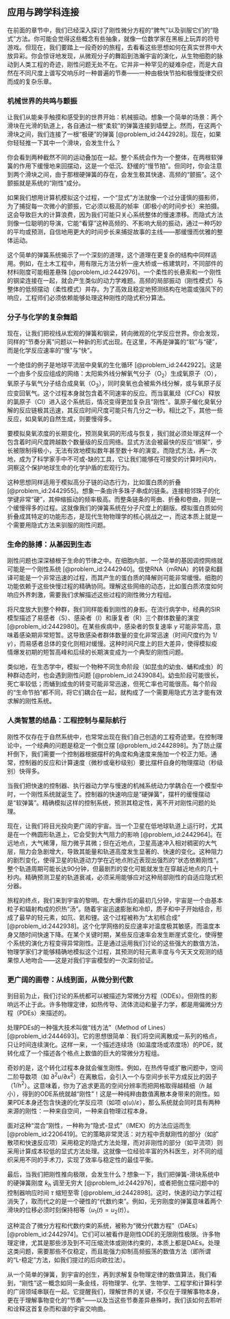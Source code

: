 ## 应用与跨学科连接

在前面的章节中，我们已经深入探讨了刚性微分方程的“脾气”以及驯服它们的“隐式”方法。你可能会觉得这些概念有些抽象，就像一位数学家在黑板上玩弄的符号游戏。但现在，我们要踏上一段奇妙的旅程，去看看这些思想如何在真实世界中大放异彩。你会惊讶地发现，从微观分子的舞蹈到浩瀚宇宙的演化，从生物细胞的脉动到人类工程的奇迹，刚性问题无处不在。它并非一种罕见的疑难杂症，而是大自然在不同尺度上谱写交响乐时一种普遍的节奏——一种由极快节拍和极慢旋律交织而成的复杂乐章。

### 机械世界的共鸣与颤振

让我们从能亲手触摸和感受到的世界开始：机械振动。想象一个简单的场景：两个滑块在光滑的轨道上，各自通过一根“柔软”的弹簧连接到墙壁上。然而，在这两个滑块之间，我们连接了一根“极硬”的弹簧 [@problem_id:2442928]。现在，如果你轻轻推一下其中一个滑块，会发生什么？

你会看到两种截然不同的运动叠加在一起。整个系统会作为一个整体，在两根软弹簧的作用下缓慢地来回摆动，这是一个低沉、舒缓的“慢节拍”。但同时，你会注意到两个滑块之间，由于那根硬弹簧的存在，会发生极其快速、高频的“颤振”。这个颤振就是系统的“刚性”成分。

如果我们想用计算机模拟这个过程，一个“显式”方法就像一个过分谨慎的摄影师，为了捕捉每一次微小的颤振，它必须以极高的帧率（即极小的时间步长）来拍摄。这会导致巨大的计算浪费，因为我们可能只关心系统整体的慢速漂移。而隐式方法则像一位聪明的导演，它能“看穿”这种高频的、不影响大局的振动，通过一种巧妙的平均或预测，自信地用更大的时间步长来捕捉故事的主线——那缓慢而优雅的整体运动。

这个简单的弹簧系统揭示了一个深刻的道理，这个道理在更复杂的结构中同样适用。例如，在土木工程中，用有限元方法分析一座大桥或一栋建筑时，不同部件的材料刚度可能相差悬殊 [@problem_id:2442976]。一个柔性的长悬索和一个刚性的钢梁连接在一起，就会产生类似的动力学难题。高频的局部振动（刚性模式）与整体的低频摆动（柔性模式）并存。为了高效且稳定地预测结构在地震或强风下的响应，工程师们必须依赖能够处理这种刚性的隐式积分算法。

### 分子与化学的复杂舞蹈

现在，让我们把视线从宏观的弹簧和钢梁，转向微观的化学反应世界。你会发现，同样的“节奏分离”问题以一种新的形式出现。在这里，不再是弹簧的“软”与“硬”，而是化学反应速率的“慢”与“快”。

一个绝佳的例子是地球平流层中臭氧的生化循环 [@problem_id:2442922]。这是一个由多个反应组成的网络：太阳紫外线分解氧气分子（$\text{O}_2$）生成氧原子（$\text{O}$），氧原子与氧气分子结合成臭氧（$\text{O}_3$），同时臭氧也会被紫外线分解，或与氧原子反应变回氧气。这个过程本身就包含着不同速率的反应。而当氯氟烃（CFCs）释放的氯原子（$\text{Cl}$）进入这个系统后，情况变得更加复杂且“刚性”。氯原子催化臭氧分解的反应链极其迅速，其反应时间尺度可能只有几分之一秒。相比之下，其他一些反应，如臭氧的自然生成，则要慢得多。

要模拟臭氧浓度的长期变化，预测臭氧洞的形成与恢复，我们就必须处理这样一个包含着时间尺度跨越数个数量级的反应网络。显式方法会被最快的反应“绑架”，步长被限制得极小，无法有效地模拟数年甚至数十年的演变。而隐式方法，再一次地，成为了科学家手中不可或-缺的工具，它让我们能够在可接受的计算时间内，洞察这个保护地球生命的化学护盾的宏观行为。

这种思想同样适用于模拟高分子链的动态行为，比如蛋白质的折叠 [@problem_id:2442955]。想象一条由许多珠子串成的链条。连接相邻珠子的化学键非常“硬”，其伸缩振动的频率极高。而整条链条的弯曲、折叠和卷曲，则是一个缓慢得多的过程。这就像我们的弹簧系统在分子尺度上的翻版。模拟蛋白质如何折叠成其特定的功能形态，是现代生物物理学的核心挑战之一，而这本质上就是一个需要用隐式方法来驯服的刚性问题。

### 生命的脉搏：从基因到生态

刚性问题也深深植根于生命的节律之中。在细胞内部，一个简单的基因调控网络就可能是一个刚性系统 [@problem_id:2442940]。信使RNA（mRNA）的转录和翻译可能是一个非常迅速的过程，而其产生的蛋白质的降解则可能非常缓慢。细胞的功能依赖于这些快慢过程的精确协同。理解这些网络的动态，比如蛋白质浓度如何响应外界刺激，需要我们求解描述这些过程的刚性微分方程组。

将尺度放大到整个种群，我们同样能看到刚性的身影。在流行病学中，经典的SIR模型描述了易感者（S）、感染者（I）和康复者（R）三个群体数量的演变 [@problem_id:2442980]。在某些疾病中，感染者的恢复速率 $\gamma$ 可能非常高，意味着感染期非常短暂。这导致感染者群体数量的变化非常迅速（时间尺度约为 $1/\gamma$），而易感者总体的变化则相对缓慢。这种时间尺度上的巨大差异，使得模拟疫情爆发初期的短暂高峰和后续的长期演变成为一个典型的刚性问题。

类似地，在生态学中，模拟一个物种不同生命阶段（如昆虫的幼虫、蛹和成虫）的种群动态时，也会遇到刚性问题 [@problem_id:2439084]。幼虫阶段可能很长，死亡率较低；而蛹到成虫的转变可能非常迅速，但死亡率也可能很高。每个阶段的“生命节拍”都不同，将它们耦合在一起，就构成了一个需要用隐式方法才能有效求解的刚性系统。

### 人类智慧的结晶：工程控制与星际航行

刚性不仅存在于自然系统中，也常常出现在我们自己创造的工程奇迹里。在控制理论中，一个经典的问题是稳定一个倒立摆 [@problem_id:2442898]。为了防止摆杆倒下，我们需要一个控制器根据摆杆的角度和角速度来施加一个校正力矩。通常，控制器的反应和计算速度（微秒或毫秒级别）要比摆杆自身的物理摆动（秒级别）快得多。

当我们把快速的控制器、执行器动力学与慢速的机械系统动力学耦合在一个模型中时，一个刚性系统就诞生了。控制器的快速响应是“硬弹簧”，摆杆的缓慢摆动是“软弹簧”。精确模拟这样的控制系统，预测其稳定性，离不开对刚性问题的处理。

现在，让我们将目光投向更广阔的宇宙。当一个卫星在低地球轨道上运行时，尤其是在一个椭圆形轨道上，它会受到大气阻力的影响 [@problem_id:2442964]。在远地点，大气稀薄，阻力微乎其微；但在近地点，卫星高速冲入相对稠密的大气层，阻力会急剧增大，导致其能量和轨道高度发生显著的、快速的变化。这种阻力的剧烈变化，使得卫星的轨道动力学在近地点附近表现出强烈的“状态依赖刚性”。整个轨道周期可能长达90分钟，但最剧烈的变化可能就发生在穿越近地点的几十秒内。精确预测卫星的轨道衰减，必须采用能够应对这种局部刚性的自适应隐式积分器。

旅程的终点，我们来到宇宙的黎明。在大爆炸后的最初几分钟，宇宙是一个由基本粒子和辐射构成的炽热“汤”。随着宇宙迅速膨胀和冷却，质子和中子开始结合，形成了最早的轻元素，如氘、氦和锂。这个过程被称为“太初核合成” [@problem_id:2442938]。这个化学网络的反应速率对温度极其敏感，而温度本身又随时间快速下降。在某个关键时期，某些反应速率会发生断崖式变化，使得整个系统的演化方程变得异常刚性。正是通过运用我们讨论的这些强大的数值方法，物理学家们才能够精确地模拟这个过程，其预测的轻元素丰度与今天天文观测的结果惊人地吻合——这是对我们宇宙模型的一次深刻验证。

### 更广阔的画卷：从线到面，从微分到代数

到目前为止，我们讨论的系统都可以被描述为常微分方程（ODEs）。但刚性的影响远不止于此。许多物理定律，如热传导、流体流动和量子力学，都是用偏微分方程（PDEs）来描述的。

处理PDEs的一种强大技术叫做“线方法”（Method of Lines）[@problem_id:2444693]。它的思想很简单：我们将空间离散成一系列的格点，只让时间连续演化。这样一来，一个描述连续场（如温度场或浓度场）的PDE，就转化成了一个描述各个格点上数值的巨大的常微分方程组。

奇妙的是，这个转化过程本身就会催生刚性。例如，在热传导或扩散问题中，空间二阶导数项（如 $\partial^2 u / \partial x^2$）在离散后，会引入一个与空间步长平方成反比的因子（$1/h^2$）。这意味着，你为了追求更高的空间分辨率而把网格取得越精细（$h$ 越小），得到的ODE系统就越“刚性”！这是一种纯粹由数值离散本身带来的刚性。如果PDE本身还包含快速的化学反应项（如项 $q(u)/\varepsilon$），那么系统就会同时具有两种来源的刚性：一种来自空间，一种来自物理过程本身。

面对这种“混合”刚性，一种称为“隐式-显式”（IMEX）的方法应运而生 [@problem_id:2206419]。它的策略非常灵活：对方程中贡献刚性的部分（如扩散项和快速反应项）采用稳定的隐式方法处理，而对非刚性的部分（如平流项）则采用计算成本较低的显式方法处理。这就像一位经验丰富的外科医生，对不同的组织采用不同的手术刀，实现了效率与稳定性的最佳平衡。

最后，当我们把刚性推向极限，会发生什么？想象一下，我们把弹簧-滑块系统中的硬弹簧刚度 $k_h$ 调至无穷大 [@problem_id:2442976]，或者把倒立摆问题中的控制器响应时间 $\tau$ 缩短至零 [@problem_id:2442898]。这时，快速的动力学过程消失了，取而代之的是一个硬性的“代数约束”。例如，无穷刚度的弹簧意味着两个滑块的位移必须时刻保持相等（$u_1(t) = u_2(t)$）。

这种混合了微分方程和代数约束的系统，被称为“微分代数方程”（DAEs）[@problem_id:2442974]。它们可以被看作是刚性ODE的无限刚性极限。许多物理定律，尤其是那些涉及到不可压缩流体或刚体约束的，本质上都是DAEs。处理这类问题，需要那些不仅稳定，而且能强力抑制高频振荡的数值方法（即所谓的“L-稳定”方法，如我们提过的后向欧拉法）。

从一个简单的弹簧，到宇宙的创生，再到求解复杂物理定律的数值算法，我们看到，“刚性”这一概念如同一条金线，将物理学、化学、生物学、工程学和计算科学的广阔领域串联在一起。它提醒我们，理解世界的关键，不仅在于理解事物本身，更在于理解事物变化的“节奏”——以及当这些节奏差异悬殊时，我们该如何去聆听和诠释这首复杂而和谐的宇宙交响曲。